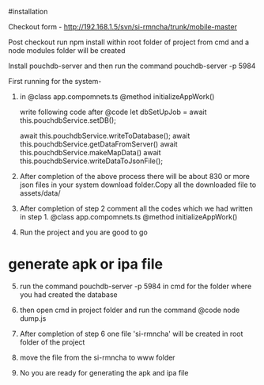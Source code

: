 #installation 

Checkout form - http://192.168.1.5/svn/si-rmncha/trunk/mobile-master


Post checkout run npm install within root folder of project from cmd and a node modules folder will
be created

Install pouchdb-server and then run the command pouchdb-server  -p 5984

First running for the system-
 1. in  @class app.compomnets.ts @method initializeAppWork() 

    write following code after @code  let dbSetUpJob = await this.pouchdbService.setDB();

     await this.pouchdbService.writeToDatabase();
      await this.pouchdbService.getDataFromServer()
      await this.pouchdbService.makeMapData()
      await this.pouchdbService.writeDataToJsonFile();

2. After completion of the above process there will be about 830 or more json files in your system download folder.Copy all the downloaded file to assets/data/


3. After completion of step 2 comment all the codes which we had written in step 1. @class app.compomnets.ts @method initializeAppWork()

4. Run the project and you are good to go

# generate apk or ipa file

5. run the command pouchdb-server  -p 5984 in cmd for the folder where you had created the database

6. then open cmd in project folder and run the command @code node dump.js

7. After completion of step 6 one file 'si-rmncha' will be created in root folder of the project

8. move the file from the si-rmncha to www folder

9. No you are ready for generating the apk and ipa file